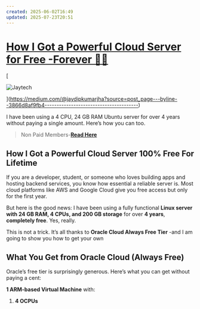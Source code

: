 ```yaml
---
created: 2025-06-02T16:49
updated: 2025-07-23T20:51
---
```

# [How I Got a Powerful Cloud Server for Free -Forever 🚀🚀](https://medium.com/@jaydipkumarjha/how-i-got-a-powerful-cloud-server-for-free-forever-3866d8af9fb4)

[

![Jaytech](assets/How%20I%20Got%20a%20Powerful%20Cloud%20Server%20for%20Free%20-Forever%20🚀🚀/How%20I%20Got%20a%20Powerful%20Cloud%20Server%20for%20Free%20-Forever%20🚀🚀-zOmH1WCIzX.jpeg)



](https://medium.com/@jaydipkumarjha?source=post_page---byline--3866d8af9fb4---------------------------------------)

I have been using a 4 CPU, 24 GB RAM Ubuntu server for over 4 years without paying a single amount. Here’s how you can too.

> Non Paid Members-[**Read Here**](https://medium.com/@jaydipkumarjha/how-i-got-a-powerful-cloud-server-for-free-forever-3866d8af9fb4?sk=4aa40574e1eb015ef16b324d3b0a95f8)

## How I Got a Powerful Cloud Server 100% Free For Lifetime

If you are a developer, student, or someone who loves building apps and hosting backend services, you know how essential a reliable server is. Most cloud platforms like AWS and Google Cloud give you free access but only for the first year.

But here is the good news: I have been using a fully functional **Linux server with 24 GB RAM, 4 CPUs, and 200 GB storage** for over **4 years**, **completely free**. Yes, really.

This is not a trick. It’s all thanks to **Oracle Cloud Always Free Tier** -and I am going to show you how to get your own

## What You Get from Oracle Cloud (Always Free)

Oracle’s free tier is surprisingly generous. Here’s what you can get without paying a cent:

**1 ARM-based Virtual Machine** with:

1.  **4 OCPUs**